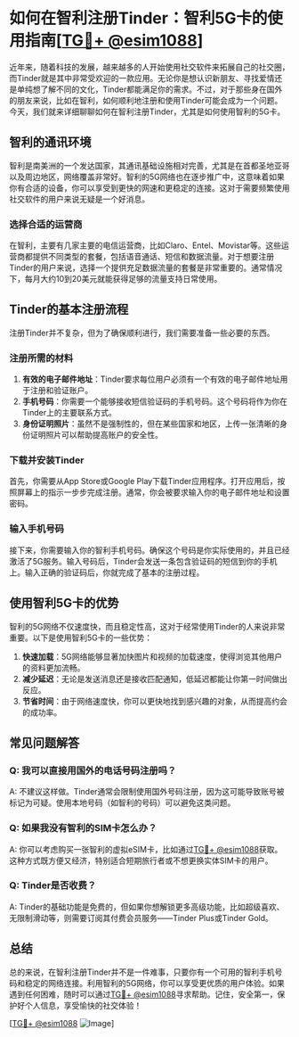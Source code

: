 # 如何在智利注册Tinder：智利5G卡的使用指南[[TG💪+ @esim1088](https://t.me/s/esim1088)]

近年来，随着科技的发展，越来越多的人开始使用社交软件来拓展自己的社交圈，而Tinder就是其中非常受欢迎的一款应用。无论你是想认识新朋友、寻找爱情还是单纯想了解不同的文化，Tinder都能满足你的需求。不过，对于那些身在国外的朋友来说，比如在智利，如何顺利地注册和使用Tinder可能会成为一个问题。今天，我们就来详细聊聊如何在智利注册Tinder，尤其是如何使用智利的5G卡。

## 智利的通讯环境

智利是南美洲的一个发达国家，其通讯基础设施相对完善，尤其是在首都圣地亚哥以及周边地区，网络覆盖非常好。智利的5G网络也在逐步推广中，这意味着如果你有合适的设备，你可以享受到更快的网速和更稳定的连接。这对于需要频繁使用社交软件的用户来说无疑是一个好消息。

### 选择合适的运营商

在智利，主要有几家主要的电信运营商，比如Claro、Entel、Movistar等。这些运营商都提供不同类型的套餐，包括语音通话、短信和数据流量。对于想要注册Tinder的用户来说，选择一个提供充足数据流量的套餐是非常重要的。通常情况下，每月大约10到20美元就能获得足够的流量支持日常使用。

## Tinder的基本注册流程

注册Tinder并不复杂，但为了确保顺利进行，我们需要准备一些必要的东西。

### 注册所需的材料

1. **有效的电子邮件地址**：Tinder要求每位用户必须有一个有效的电子邮件地址用于注册和验证账户。
2. **手机号码**：你需要一个能够接收短信验证码的手机号码。这个号码将作为你在Tinder上的主要联系方式。
3. **身份证明照片**：虽然不是强制性的，但在某些国家和地区，上传一张清晰的身份证明照片可以帮助提高账户的安全性。

### 下载并安装Tinder

首先，你需要从App Store或Google Play下载Tinder应用程序。打开应用后，按照屏幕上的指示一步步完成注册。通常，你会被要求输入你的电子邮件地址和设置密码。

### 输入手机号码

接下来，你需要输入你的智利手机号码。确保这个号码是你实际使用的，并且已经激活了5G服务。输入号码后，Tinder会发送一条包含验证码的短信到你的手机上。输入正确的验证码后，你就完成了基本的注册过程。

## 使用智利5G卡的优势

智利的5G网络不仅速度快，而且稳定性高，这对于经常使用Tinder的人来说非常重要。以下是使用智利5G卡的一些优势：

1. **快速加载**：5G网络能够显著加快图片和视频的加载速度，使得浏览其他用户的资料更加流畅。
2. **减少延迟**：无论是发送消息还是接收匹配通知，低延迟都能让你第一时间做出反应。
3. **节省时间**：由于网络速度快，你可以更快地找到感兴趣的对象，从而提高约会的成功率。

## 常见问题解答

### Q: 我可以直接用国外的电话号码注册吗？

A: 不建议这样做。Tinder通常会限制使用国外号码注册，因为这可能导致账号被标记为可疑。使用本地号码（如智利的号码）可以避免这类问题。

### Q: 如果我没有智利的SIM卡怎么办？

A: 你可以考虑购买一张智利的虚拟eSIM卡，比如通过[TG💪+ @esim1088](https://t.me/s/esim1088)获取。这种方式既方便又经济，特别适合短期旅行者或不想更换实体SIM卡的用户。

### Q: Tinder是否收费？

A: Tinder的基础功能是免费的，但如果你想解锁更多高级功能，比如超级喜欢、无限制滑动等，则需要订阅其付费会员服务——Tinder Plus或Tinder Gold。

## 总结

总的来说，在智利注册Tinder并不是一件难事，只要你有一个可用的智利手机号码和稳定的网络连接。利用智利的5G网络，你可以享受更优质的用户体验。如果遇到任何困难，随时可以通过[TG💪+ @esim1088](https://t.me/s/esim1088)寻求帮助。记住，安全第一，保护好个人信息，享受愉快的社交体验！

[[TG💪+ @esim1088](https://t.me/s/esim1088) ![Image](https://i.postimg.cc/4NQfJmqS/Snipaste-2025-05-13-00-14-12.png)]